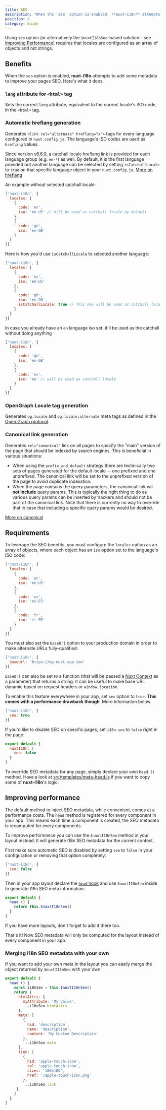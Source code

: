 ```yaml
---
title: SEO
description: "When the `seo` option is enabled, **nuxt-i18n** attempts to add some metadata to improve your pages SEO. Here's what it does"
position: 8
category: Guide
---
```


<alert type="info">

Using `seo` option (or alternatively the `$nuxtI18nSeo`-based solution - see [Improving Performance](#improving-performance)) requires that locales are configured as an array of objects and not strings.

</alert>

## Benefits

When the `seo` option is enabled, **nuxt-i18n** attempts to add some metadata to improve your pages SEO. Here's what it does.

### `lang` attribute for `<html>` tag

  Sets the correct `lang` attribute, equivalent to the current locale's ISO code, in the `<html>` tag.

### Automatic hreflang generation

  Generates `<link rel="alternate" hreflang="x">` tags for every language configured in `nuxt.config.js`. The language's ISO codes are used as `hreflang` values.

  Since version [v6.6.0](https://github.com/nuxt-community/i18n-module/releases/tag/v6.6.0), a catchall locale hreflang link is provided for each language group (e.g. `en-*`) as well. By default, it is the first language provided but another language can be selected by setting `isCatchallLocale` to `true` on that specific language object in your `nuxt.config.js`. [More on hreflang](https://support.google.com/webmasters/answer/189077)

An example without selected catchall locale:

```js {}[nuxt.config.js]
['nuxt-i18n', {
  locales: [
    {
      code: 'en',
      iso: 'en-US' // Will be used as catchall locale by default
    },
    {
      code: 'gb',
      iso: 'en-GB'
    }
  ]
}]
```

Here is how you'd use `isCatchallLocale` to selected another language:

```js {}[nuxt.config.js]
['nuxt-i18n', {
  locales: [
    {
      code: 'en',
      iso: 'en-US'
    },
    {
      code: 'gb',
      iso: 'en-GB',
      isCatchallLocale: true // This one will be used as catchall locale
    }
  ]
}]
```

  In case you already have an `en` language iso set, it'll be used as the catchall without doing anything

```js {}[nuxt.config.js]
['nuxt-i18n', {
  locales: [
    {
      code: 'gb',
      iso: 'en-GB'
    },
    {
      code: 'en',
      iso: 'en' // will be used as catchall locale
    }
  ]
}]
```

### OpenGraph Locale tag generation

Generates `og:locale` and `og:locale:alternate` meta tags as defined in the [Open Graph protocol](http://ogp.me/#optional).

### Canonical link generation

Generates `rel="canonical"` link on all pages to specify the "main" version of the page that should be indexed by search engines. This is beneficial in various situations:
  - When using the `prefix_and_default` strategy there are technically two sets of pages generated for the default locale -- one prefixed and one unprefixed. The canonical link will be set to the unprefixed version of the page to avoid duplicate indexation.
  - When the page contains the query parameters, the canonical link will **not include** query params. This is typically the right thing to do as various query params can be inserted by trackers and should not be part of the canonical link. Note that there is currently no way to override that in case that including a specific query params would be desired.

[More on canonical](https://support.google.com/webmasters/answer/182192#dup-content)

## Requirements

To leverage the SEO benefits, you must configure the `locales` option as an array of objects, where each object has an `iso` option set to the language's ISO code:

```js {}[nuxt.config.js]
['nuxt-i18n', {
  locales: [
    {
      code: 'en',
      iso: 'en-US'
    },
    {
      code: 'es',
      iso: 'es-ES'
    },
    {
      code: 'fr',
      iso: 'fr-FR'
    }
  ]
}]
```

You must also set the `baseUrl` option to your production domain in order to make alternate URLs fully-qualified:

```js {}[nuxt.config.js]
['nuxt-i18n', {
  baseUrl: 'https://my-nuxt-app.com'
}]
```

`baseUrl` can also be set to a function (that will be passed a [Nuxt Context](https://nuxtjs.org/guides/concepts/context-helpers) as a parameter) that returns a string. It can be useful to make base URL dynamic based on request headers or `window.location`.

To enable this feature everywhere in your app, set `seo` option to `true`. 
**This comes with a performance drawback though**. More information below.

```js {}[nuxt.config.js]
['nuxt-i18n', {
  seo: true
}]
```

If you'd like to disable SEO on specific pages, set `i18n.seo` to `false` right in the page:

```js {}[pages/about.vue]
export default {
  nuxtI18n: {
    seo: false
  }
}
```

To override SEO metadata for any page, simply declare your own `head ()` method. Have a look at [src/templates/meta-head.js](https://github.com/nuxt-community/i18n-module/blob/master/src/templates/meta-head.js) if you want to copy some of **nuxt-i18n**'s logic.

## Improving performance

The default method to inject SEO metadata, while convenient, comes at a performance costs.
The `head` method is registered for every component in your app.
This means each time a component is created, the SEO metadata is recomputed for every components.

To improve performance you can use the `$nuxtI18nSeo` method in your layout instead.
It will generate i18n SEO metadata for the current context.

First make sure automatic SEO is disabled by setting `seo` to `false` in your configuration or removing that option completely:

```js {}[nuxt.config.js]
['nuxt-i18n', {
  seo: false
}]
```

Then in your app layout declare the [`head` hook](https://nuxtjs.org/guides/features/meta-tags-seo) and use `$nuxtI18nSeo` inside to generate i18n SEO meta information:

```js {}[layouts/default.vue]
export default {
  head () {
    return this.$nuxtI18nSeo()
  }
}
```

If you have more layouts, don't forget to add it there too.

That's it!
Now SEO metadata will only be computed for the layout instead of every component in your app.

### Merging i18n SEO metadata with your own

If you want to add your own meta in the layout you can easily merge the object returned by `$nuxtI18nSeo` with your own:

```js {}[layouts/default.vue]
export default {
  head () {
    const i18nSeo = this.$nuxtI18nSeo()
    return {
      htmlAttrs: {
        myAttribute: 'My Value',
        ...i18nSeo.htmlAttrs
      },
      meta: [
        {
          hid: 'description',
          name: 'description',
          content: 'My Custom Description'
        },
        ...i18nSeo.meta
      ],
      link: [
        {
          hid: 'apple-touch-icon',
          rel: 'apple-touch-icon',
          sizes: '180x180',
          href: '/apple-touch-icon.png'
        },
        ...i18nSeo.link
     ]
    }
  }
}
```
